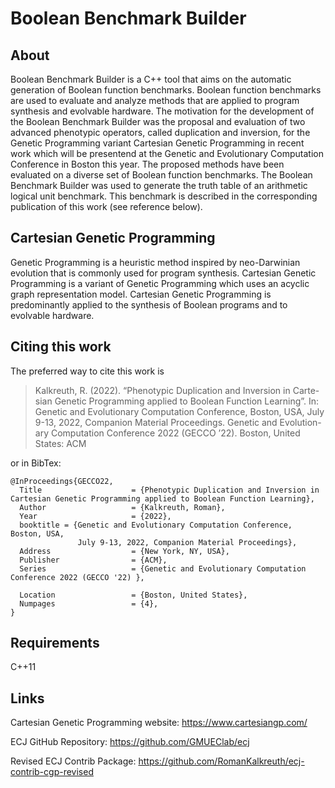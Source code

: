 # Boolean Benchmark Builder 

## About 

Boolean Benchmark Builder is a C++ tool that aims on the automatic generation of Boolean function benchmarks. Boolean function benchmarks are used to evaluate and analyze methods that are applied to program synthesis and evolvable hardware. The motivation for the development of the Boolean Benchmark Builder was the proposal and evaluation of two advanced phenotypic operators, called duplication and inversion, for the Genetic Programming variant Cartesian Genetic Programming in recent work which will be presentend at the Genetic and Evolutionary Computation Conference in Boston this year. The proposed methods have been evaluated on a diverse set of Boolean function benchmarks. The Boolean Benchmark Builder was used to generate the truth table of an arithmetic logical unit benchmark. This benchmark is described in the corresponding publication of this work (see reference below). 

## Cartesian Genetic Programming 

Genetic Programming is a heuristic method inspired by neo-Darwinian evolution that is commonly used for program synthesis. Cartesian Genetic Programming is a variant of Genetic Programming which uses an acyclic graph representation model. Cartesian Genetic Programming is predominantly applied to the synthesis of Boolean programs and to evolvable hardware.

## Citing this work

The preferred way to cite this work is

> Kalkreuth, R. (2022). “Phenotypic Duplication and Inversion in Carte-
> sian Genetic Programming applied to Boolean Function Learning”. In:
> Genetic and Evolutionary Computation Conference, Boston, USA, July
> 9-13, 2022, Companion Material Proceedings. Genetic and Evolution-
> ary Computation Conference 2022 (GECCO ’22). Boston, United States:
> ACM

or in BibTex:


```
@InProceedings{GECCO22,
  Title                    = {Phenotypic Duplication and Inversion in Cartesian Genetic Programming applied to Boolean Function Learning},
  Author                   = {Kalkreuth, Roman},
  Year                     = {2022},
  booktitle = {Genetic and Evolutionary Computation Conference, Boston, USA,
               July 9-13, 2022, Companion Material Proceedings},
  Address                  = {New York, NY, USA},
  Publisher                = {ACM},
  Series                   = {Genetic and Evolutionary Computation Conference 2022 (GECCO '22) },

  Location                 = {Boston, United States},
  Numpages                 = {4},
}

```

## Requirements 

C++11

## Links 

Cartesian Genetic Programming website: https://www.cartesiangp.com/

ECJ GitHub Repository: https://github.com/GMUEClab/ecj

Revised ECJ Contrib Package: https://github.com/RomanKalkreuth/ecj-contrib-cgp-revised
